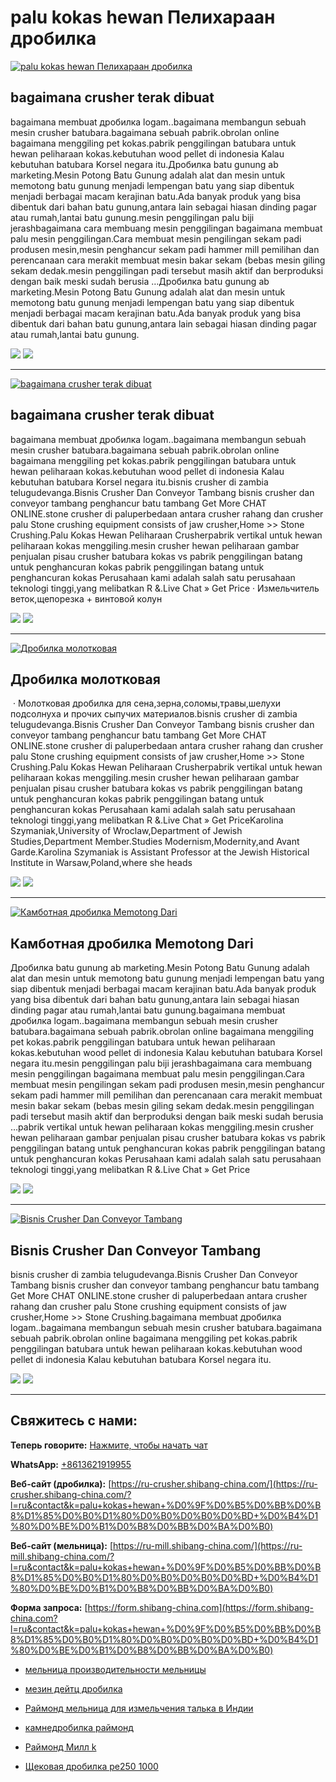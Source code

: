 # palu kokas hewan Пелихараан дробилка

<a href="https://swt.shibang-china.com/?l=ru&img&k=palu+kokas+hewan+%D0%9F%D0%B5%D0%BB%D0%B8%D1%85%D0%B0%D1%80%D0%B0%D0%B0%D0%BD+%D0%B4%D1%80%D0%BE%D0%B1%D0%B8%D0%BB%D0%BA%D0%B0" target="_blank">![palu kokas hewan Пелихараан дробилка](http://static.shibang-china.com/all-800x300/1313.jpg)</a>

## bagaimana crusher terak dibuat
bagaimana membuat дробилка logam..bagaimana membangun sebuah mesin crusher batubara.bagaimana sebuah pabrik.obrolan online bagaimana menggiling pet kokas.pabrik penggilingan batubara untuk hewan peliharaan kokas.kebutuhan wood pellet di indonesia Kalau kebutuhan batubara Korsel negara itu.Дробилка batu gunung  ab marketing.Mesin Potong Batu Gunung adalah alat dan mesin untuk memotong batu gunung menjadi lempengan batu yang siap dibentuk menjadi berbagai macam kerajinan batu.Ada banyak produk yang bisa dibentuk dari bahan batu gunung,antara lain sebagai hiasan dinding pagar atau rumah,lantai batu gunung.mesin penggilingan palu biji jerashbagaimana cara membuang mesin penggilingan bagaimana membuat palu mesin penggilingan.Cara membuat mesin pengilingan sekam padi produsen mesin,mesin penghancur sekam padi hammer mill pemilihan dan perencanaan cara merakit membuat mesin bakar sekam (bebas mesin giling sekam dedak.mesin penggilingan padi tersebut masih aktif dan berproduksi dengan baik meski sudah berusia …Дробилка batu gunung  ab marketing.Mesin Potong Batu Gunung adalah alat dan mesin untuk memotong batu gunung menjadi lempengan batu yang siap dibentuk menjadi berbagai macam kerajinan batu.Ada banyak produk yang bisa dibentuk dari bahan batu gunung,antara lain sebagai hiasan dinding pagar atau rumah,lantai batu gunung.


<a href="https://whatsapp.shibangsoft.com/WhatsApp.php" target="_blank" title="WhatsApp">![](http://static.shibang-china.com/icon/whatsapp.png)</a> <a href="https://swt.shibang-china.com/?l=ru&icon&k=palu+kokas+hewan+%D0%9F%D0%B5%D0%BB%D0%B8%D1%85%D0%B0%D1%80%D0%B0%D0%B0%D0%BD+%D0%B4%D1%80%D0%BE%D0%B1%D0%B8%D0%BB%D0%BA%D0%B0" target="_blank">![](http://static.shibang-china.com/icon/chat-ru.png)</a>

---

<a href="https://swt.shibang-china.com/?l=ru&img&k=palu+kokas+hewan+%D0%9F%D0%B5%D0%BB%D0%B8%D1%85%D0%B0%D1%80%D0%B0%D0%B0%D0%BD+%D0%B4%D1%80%D0%BE%D0%B1%D0%B8%D0%BB%D0%BA%D0%B0" target="_blank">![bagaimana crusher terak dibuat](http://static.shibang-china.com/all-800x300/1335.jpg)</a>

## bagaimana crusher terak dibuat
bagaimana membuat дробилка logam..bagaimana membangun sebuah mesin crusher batubara.bagaimana sebuah pabrik.obrolan online bagaimana menggiling pet kokas.pabrik penggilingan batubara untuk hewan peliharaan kokas.kebutuhan wood pellet di indonesia Kalau kebutuhan batubara Korsel negara itu.bisnis crusher di zambia telugudevanga.Bisnis Crusher Dan Conveyor Tambang bisnis crusher dan conveyor tambang penghancur batu tambang Get More CHAT ONLINE.stone crusher di paluperbedaan antara crusher rahang dan crusher palu Stone crushing equipment consists of jaw crusher,Home &gt;&gt; Stone Crushing.Palu Kokas Hewan Peliharaan Crusherpabrik vertikal untuk hewan peliharaan kokas menggiling.mesin crusher hewan peliharaan gambar penjualan pisau crusher batubara kokas vs pabrik penggilingan batang untuk penghancuran kokas pabrik penggilingan batang untuk penghancuran kokas Perusahaan kami adalah salah satu perusahaan teknologi tinggi,yang melibatkan R &amp;.Live Chat &#187; Get Price&nbsp;&#0183;&#32;Измельчитель веток,щепорезка + винтовой колун


<a href="https://whatsapp.shibangsoft.com/WhatsApp.php" target="_blank" title="WhatsApp">![](http://static.shibang-china.com/icon/whatsapp.png)</a> <a href="https://swt.shibang-china.com/?l=ru&icon&k=palu+kokas+hewan+%D0%9F%D0%B5%D0%BB%D0%B8%D1%85%D0%B0%D1%80%D0%B0%D0%B0%D0%BD+%D0%B4%D1%80%D0%BE%D0%B1%D0%B8%D0%BB%D0%BA%D0%B0" target="_blank">![](http://static.shibang-china.com/icon/chat-ru.png)</a>

---

<a href="https://swt.shibang-china.com/?l=ru&img&k=palu+kokas+hewan+%D0%9F%D0%B5%D0%BB%D0%B8%D1%85%D0%B0%D1%80%D0%B0%D0%B0%D0%BD+%D0%B4%D1%80%D0%BE%D0%B1%D0%B8%D0%BB%D0%BA%D0%B0" target="_blank">![Дробилка молотковая](http://static.shibang-china.com/all-800x300/349.jpg)</a>

## Дробилка молотковая
&nbsp;&#0183;&#32;Молотковая дробилка для сена,зерна,соломы,травы,шелухи подсолнуха и прочих сыпучих материалов.bisnis crusher di zambia telugudevanga.Bisnis Crusher Dan Conveyor Tambang bisnis crusher dan conveyor tambang penghancur batu tambang Get More CHAT ONLINE.stone crusher di paluperbedaan antara crusher rahang dan crusher palu Stone crushing equipment consists of jaw crusher,Home &gt;&gt; Stone Crushing.Palu Kokas Hewan Peliharaan Crusherpabrik vertikal untuk hewan peliharaan kokas menggiling.mesin crusher hewan peliharaan gambar penjualan pisau crusher batubara kokas vs pabrik penggilingan batang untuk penghancuran kokas pabrik penggilingan batang untuk penghancuran kokas Perusahaan kami adalah salah satu perusahaan teknologi tinggi,yang melibatkan R &amp;.Live Chat &#187; Get PriceKarolina Szymaniak,University of Wroclaw,Department of Jewish Studies,Department Member.Studies Modernism,Modernity,and Avant Garde.Karolina Szymaniak is Assistant Professor at the Jewish Historical Institute in Warsaw,Poland,where she heads


<a href="https://whatsapp.shibangsoft.com/WhatsApp.php" target="_blank" title="WhatsApp">![](http://static.shibang-china.com/icon/whatsapp.png)</a> <a href="https://swt.shibang-china.com/?l=ru&icon&k=palu+kokas+hewan+%D0%9F%D0%B5%D0%BB%D0%B8%D1%85%D0%B0%D1%80%D0%B0%D0%B0%D0%BD+%D0%B4%D1%80%D0%BE%D0%B1%D0%B8%D0%BB%D0%BA%D0%B0" target="_blank">![](http://static.shibang-china.com/icon/chat-ru.png)</a>

---

<a href="https://swt.shibang-china.com/?l=ru&img&k=palu+kokas+hewan+%D0%9F%D0%B5%D0%BB%D0%B8%D1%85%D0%B0%D1%80%D0%B0%D0%B0%D0%BD+%D0%B4%D1%80%D0%BE%D0%B1%D0%B8%D0%BB%D0%BA%D0%B0" target="_blank">![Камботная дробилка Memotong Dari](http://static.shibang-china.com/all-800x300/513.jpg)</a>

## Камботная дробилка Memotong Dari
Дробилка batu gunung  ab marketing.Mesin Potong Batu Gunung adalah alat dan mesin untuk memotong batu gunung menjadi lempengan batu yang siap dibentuk menjadi berbagai macam kerajinan batu.Ada banyak produk yang bisa dibentuk dari bahan batu gunung,antara lain sebagai hiasan dinding pagar atau rumah,lantai batu gunung.bagaimana membuat дробилка logam..bagaimana membangun sebuah mesin crusher batubara.bagaimana sebuah pabrik.obrolan online bagaimana menggiling pet kokas.pabrik penggilingan batubara untuk hewan peliharaan kokas.kebutuhan wood pellet di indonesia Kalau kebutuhan batubara Korsel negara itu.mesin penggilingan palu biji jerashbagaimana cara membuang mesin penggilingan bagaimana membuat palu mesin penggilingan.Cara membuat mesin pengilingan sekam padi produsen mesin,mesin penghancur sekam padi hammer mill pemilihan dan perencanaan cara merakit membuat mesin bakar sekam (bebas mesin giling sekam dedak.mesin penggilingan padi tersebut masih aktif dan berproduksi dengan baik meski sudah berusia …pabrik vertikal untuk hewan peliharaan kokas menggiling.mesin crusher hewan peliharaan gambar penjualan pisau crusher batubara kokas vs pabrik penggilingan batang untuk penghancuran kokas pabrik penggilingan batang untuk penghancuran kokas Perusahaan kami adalah salah satu perusahaan teknologi tinggi,yang melibatkan R &amp;.Live Chat &#187; Get Price


<a href="https://whatsapp.shibangsoft.com/WhatsApp.php" target="_blank" title="WhatsApp">![](http://static.shibang-china.com/icon/whatsapp.png)</a> <a href="https://swt.shibang-china.com/?l=ru&icon&k=palu+kokas+hewan+%D0%9F%D0%B5%D0%BB%D0%B8%D1%85%D0%B0%D1%80%D0%B0%D0%B0%D0%BD+%D0%B4%D1%80%D0%BE%D0%B1%D0%B8%D0%BB%D0%BA%D0%B0" target="_blank">![](http://static.shibang-china.com/icon/chat-ru.png)</a>

---

<a href="https://swt.shibang-china.com/?l=ru&img&k=palu+kokas+hewan+%D0%9F%D0%B5%D0%BB%D0%B8%D1%85%D0%B0%D1%80%D0%B0%D0%B0%D0%BD+%D0%B4%D1%80%D0%BE%D0%B1%D0%B8%D0%BB%D0%BA%D0%B0" target="_blank">![Bisnis Crusher Dan Conveyor Tambang](http://static.shibang-china.com/all-800x300/1298.jpg)</a>

## Bisnis Crusher Dan Conveyor Tambang
bisnis crusher di zambia telugudevanga.Bisnis Crusher Dan Conveyor Tambang bisnis crusher dan conveyor tambang penghancur batu tambang Get More CHAT ONLINE.stone crusher di paluperbedaan antara crusher rahang dan crusher palu Stone crushing equipment consists of jaw crusher,Home &gt;&gt; Stone Crushing.bagaimana membuat дробилка logam..bagaimana membangun sebuah mesin crusher batubara.bagaimana sebuah pabrik.obrolan online bagaimana menggiling pet kokas.pabrik penggilingan batubara untuk hewan peliharaan kokas.kebutuhan wood pellet di indonesia Kalau kebutuhan batubara Korsel negara itu.

<a href="https://whatsapp.shibangsoft.com/WhatsApp.php" target="_blank" title="WhatsApp">![](http://static.shibang-china.com/icon/whatsapp.png)</a> <a href="https://swt.shibang-china.com/?l=ru&icon&k=palu+kokas+hewan+%D0%9F%D0%B5%D0%BB%D0%B8%D1%85%D0%B0%D1%80%D0%B0%D0%B0%D0%BD+%D0%B4%D1%80%D0%BE%D0%B1%D0%B8%D0%BB%D0%BA%D0%B0" target="_blank">![](http://static.shibang-china.com/icon/chat-ru.png)</a>

---
## Свяжитесь с нами:

**Теперь говорите:** [Нажмите, чтобы начать чат](https://swt.shibang-china.com?l=ru&contact&k=palu+kokas+hewan+%D0%9F%D0%B5%D0%BB%D0%B8%D1%85%D0%B0%D1%80%D0%B0%D0%B0%D0%BD+%D0%B4%D1%80%D0%BE%D0%B1%D0%B8%D0%BB%D0%BA%D0%B0)

**WhatsApp:**  [+8613621919955](https://whatsapp.shibangsoft.com/WhatsApp.php)

**Веб-сайт (дробилка):** [https://ru-crusher.shibang-china.com/](https://ru-crusher.shibang-china.com/?l=ru&contact&k=palu+kokas+hewan+%D0%9F%D0%B5%D0%BB%D0%B8%D1%85%D0%B0%D1%80%D0%B0%D0%B0%D0%BD+%D0%B4%D1%80%D0%BE%D0%B1%D0%B8%D0%BB%D0%BA%D0%B0)

**Веб-сайт (мельница):** [https://ru-mill.shibang-china.com/](https://ru-mill.shibang-china.com/?l=ru&contact&k=palu+kokas+hewan+%D0%9F%D0%B5%D0%BB%D0%B8%D1%85%D0%B0%D1%80%D0%B0%D0%B0%D0%BD+%D0%B4%D1%80%D0%BE%D0%B1%D0%B8%D0%BB%D0%BA%D0%B0)

**Форма запроса:** [https://form.shibang-china.com](https://form.shibang-china.com?l=ru&contact&k=palu+kokas+hewan+%D0%9F%D0%B5%D0%BB%D0%B8%D1%85%D0%B0%D1%80%D0%B0%D0%B0%D0%BD+%D0%B4%D1%80%D0%BE%D0%B1%D0%B8%D0%BB%D0%BA%D0%B0)

* [мельница производительности мельницы](../121/%D0%BC%D0%B5%D0%BB%D1%8C%D0%BD%D0%B8%D1%86%D0%B0%20%D0%BF%D1%80%D0%BE%D0%B8%D0%B7%D0%B2%D0%BE%D0%B4%D0%B8%D1%82%D0%B5%D0%BB%D1%8C%D0%BD%D0%BE%D1%81%D1%82%D0%B8%20%D0%BC%D0%B5%D0%BB%D1%8C%D0%BD%D0%B8%D1%86%D1%8B.md)

* [мезин дейтц дробилка](../121/%D0%BC%D0%B5%D0%B7%D0%B8%D0%BD%20%D0%B4%D0%B5%D0%B9%D1%82%D1%86%20%D0%B4%D1%80%D0%BE%D0%B1%D0%B8%D0%BB%D0%BA%D0%B0.md)

* [Раймонд мельница для измельчения талька в Индии](../123/%D0%A0%D0%B0%D0%B9%D0%BC%D0%BE%D0%BD%D0%B4%20%D0%BC%D0%B5%D0%BB%D1%8C%D0%BD%D0%B8%D1%86%D0%B0%20%D0%B4%D0%BB%D1%8F%20%D0%B8%D0%B7%D0%BC%D0%B5%D0%BB%D1%8C%D1%87%D0%B5%D0%BD%D0%B8%D1%8F%20%D1%82%D0%B0%D0%BB%D1%8C%D0%BA%D0%B0%20%D0%B2%20%D0%98%D0%BD%D0%B4%D0%B8%D0%B8.md)

* [камнедробилка раймонд](../123/%D0%BA%D0%B0%D0%BC%D0%BD%D0%B5%D0%B4%D1%80%D0%BE%D0%B1%D0%B8%D0%BB%D0%BA%D0%B0%20%D1%80%D0%B0%D0%B9%D0%BC%D0%BE%D0%BD%D0%B4.md)

* [Раймонд Милл k](../124/%D0%A0%D0%B0%D0%B9%D0%BC%D0%BE%D0%BD%D0%B4%20%D0%9C%D0%B8%D0%BB%D0%BB%20k.md)

* [Щековая дробилка pe250 1000](../125/%D0%A9%D0%B5%D0%BA%D0%BE%D0%B2%D0%B0%D1%8F%20%D0%B4%D1%80%D0%BE%D0%B1%D0%B8%D0%BB%D0%BA%D0%B0%20pe250%201000.md)